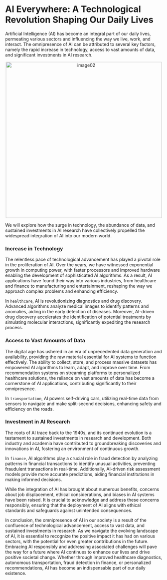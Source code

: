 # AI Everywhere: A Technological Revolution Shaping Our Daily Lives

Artificial Intelligence (AI) has become an integral part of our daily lives, permeating various sectors and influencing the way we live, work, and interact. The omnipresence of AI can be attributed to several key factors, namely the rapid increase in technology, access to vast amounts of data, and significant investments in AI research.

<p align="center">
	<img src="./image/should-ai-replace-scientists-images02.png" alt="image02" width="500">
</p>

We will explore how the surge in technology, the abundance of data, and sustained investments in AI research have collectively propelled the widespread integration of AI into our modern world.

### Increase in Technology

The relentless pace of technological advancement has played a pivotal role in the proliferation of AI. Over the years, we have witnessed exponential growth in computing power, with faster processors and improved hardware enabling the development of sophisticated AI algorithms. As a result, AI applications have found their way into various industries, from healthcare and finance to manufacturing and entertainment, reshaping the way we approach complex problems and enhancing efficiency.

In `healthcare`, AI is revolutionizing diagnostics and drug discovery. Advanced algorithms analyze medical images to identify patterns and anomalies, aiding in the early detection of diseases. Moreover, AI-driven drug discovery accelerates the identification of potential treatments by simulating molecular interactions, significantly expediting the research process.

### Access to Vast Amounts of Data

The digital age has ushered in an era of unprecedented data generation and availability, providing the raw material essential for AI systems to function effectively. The ability to collect, store, and process massive datasets has empowered AI algorithms to learn, adapt, and improve over time. From recommendation systems on streaming platforms to personalized healthcare solutions, the reliance on vast amounts of data has become a cornerstone of AI applications, contributing significantly to their omnipresence.

In `transportation`, AI powers self-driving cars, utilizing real-time data from sensors to navigate and make split-second decisions, enhancing safety and efficiency on the roads.

### Investment in AI Research

The roots of AI trace back to the 1940s, and its continued evolution is a testament to sustained investments in research and development. Both industry and academia have contributed to groundbreaking discoveries and innovations in AI, fostering an environment of continuous growth.

In `finance`, AI algorithms play a crucial role in fraud detection by analyzing patterns in financial transactions to identify unusual activities, preventing fraudulent transactions in real-time. Additionally, AI-driven risk assessment models provide more accurate predictions, aiding financial institutions in making informed decisions.


While the integration of AI has brought about numerous benefits, concerns about job displacement, ethical considerations, and biases in AI systems have been raised. It is crucial to acknowledge and address these concerns responsibly, ensuring that the deployment of AI aligns with ethical standards and safeguards against unintended consequences.


In conclusion, the omnipresence of AI in our society is a result of the confluence of technological advancement, access to vast data, and sustained investments in research. As we navigate the evolving landscape of AI, it is essential to recognize the positive impact it has had on various sectors, with the potential for even greater contributions in the future. Embracing AI responsibly and addressing associated challenges will pave the way for a future where AI continues to enhance our lives and drive positive societal change. Whether through improved healthcare diagnostics, autonomous transportation, fraud detection in finance, or personalized recommendations, AI has become an indispensable part of our daily existence.

